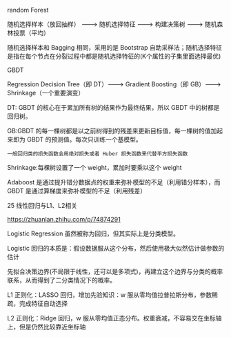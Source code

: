 random Forest 


随机选择样本（放回抽样） ---> 随机选择特征  ---> 构建决策树  ---> 随机森林投票（平均）

随机选择样本和 Bagging 相同，采用的是 Bootstrap 自助采样法；随机选择特征是指在每个节点在分裂过程中都是随机选择特征的(K个属性的子集里面选择最优)

GBDT

Regression Decision Tree（即 DT）---> Gradient Boosting（即 GB）---> Shrinkage（一个重要演变）

DT: GBDT 的核心在于累加所有树的结果作为最终结果，所以 GBDT 中的树都是回归树。

GB:GBDT 的每一棵树都是以之前树得到的残差来更新目标值，每一棵树的值加起来即为 GBDT 的预测值。每次只训练一个基模型。

    一般回归类的损失函数会用绝对损失或者 Huber 损失函数来代替平方损失函数

Shrinkage:每棵树设置了一个 weight，累加时要乘以这个 weight

Adaboost 是通过提升错分数据点的权重来弥补模型的不足（利用错分样本），而 GBDT 是通过算梯度来弥补模型的不足（利用残差）



25  线性回归与L1、L2相关

https://zhuanlan.zhihu.com/p/74874291

Logistic Regression 虽然被称为回归，但其实际上是分类模型。

Logistic 回归的本质是：假设数据服从这个分布，然后使用极大似然估计做参数的估计

先拟合决策边界(不局限于线性，还可以是多项式)，再建立这个边界与分类的概率联系，从而得到了二分类情况下的概率。

L1 正则化：LASSO 回归，增加先验知识：w 服从零均值拉普拉斯分布，参数稀疏，完成特征自动选择

L2 正则化：Ridge 回归，w 服从零均值正态分布。权重衰减，不容易交在坐标轴上，但是仍然比较靠近坐标轴
